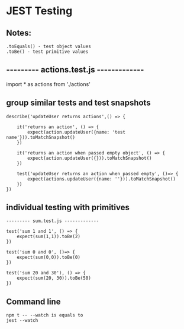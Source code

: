
# JEST Testing

## Notes:
    .toEquals() - test object values
    .toBe() - test primitive values

## --------- actions.test.js -------------
import * as actions from './actions'

## group similar tests and test snapshots
    describe('updateUser returns actions',() => {

        it('returns an action', () => {
            expect(action.updateUser({name: 'test name'})).toMatchSnapshot()
        })

        it('returns an action when passed empty object', () => {
            expect(action.updateUser({})).toMatchSnapshot()
        })

        test('updateUser returns an action when passed empty', ()=> {
            expect(actions.updateUser({name: ''})).toMatchSnapshot()
        })
    })

## individual testing with primitives
    --------- sum.test.js -------------

    test('sum 1 and 1', () => {
        expect(sum(1,1)).toBe(2)
    })

    test('sum 0 and 0', ()=> {
        expect(sum(0,0)).toBe(0)
    })

    test('sum 20 and 30'), () => {
        expect(sum(20, 30)).toBe(50)
    })

## Command line
    npm t -- --watch is equals to
    jest --watch
